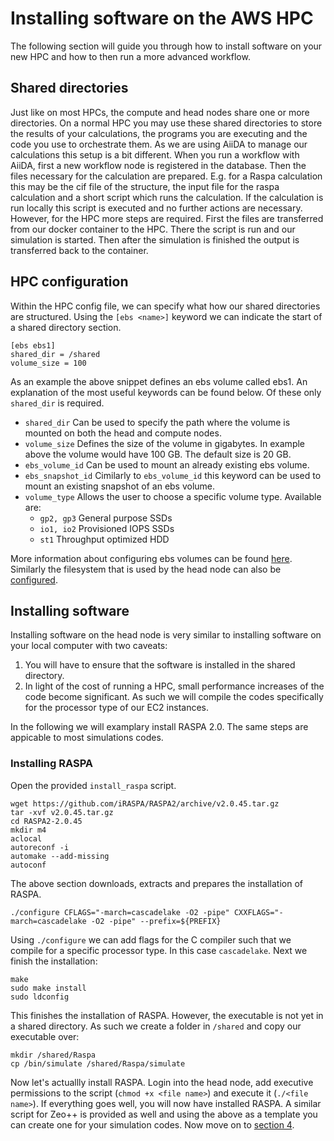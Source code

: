 # Installing software on the AWS HPC
The following section will guide you through how to install software on your new HPC and how to then run a more advanced workflow. 

## Shared directories
Just like on most HPCs, the compute and head nodes share one or more directories. On a normal HPC you may use these shared directories to store the results of your calculations, the programs you are executing and the code you use to orchestrate them. As we are using AiiDA to manage our calculations this setup is a bit different. When you run a workflow with AiiDA, first a new workflow node is registered in the database. Then the files necessary for the calculation are prepared. E.g. for a Raspa calculation this may be the cif file of the structure, the input file for the raspa calculation and a short script which runs the calculation. If the calculation is run locally this script is executed and no further actions are necessary. However, for the HPC more steps are required. First the files are transferred from our docker container to the HPC. There the script is run and our simulation is started. Then after the simulation is finished the output is transferred back to the container. 

## HPC configuration

Within the HPC config file, we can specify what how our shared directories are structured. Using the `[ebs <name>]` keyword we can indicate the start of a shared directory section.

```
[ebs ebs1]
shared_dir = /shared
volume_size = 100
```

As an example the above snippet defines an ebs volume called ebs1. An explanation of the most useful keywords can be found below. Of these only `shared_dir` is required.

- `shared_dir` Can be used to specify the path where the volume is mounted on both the head and compute nodes.
- `volume_size` Defines the size of the volume in gigabytes. In example above the volume would have 100 GB. The default size is 20 GB.
- `ebs_volume_id` Can be used to mount an already existing ebs volume. 
- `ebs_snapshot_id` Cimilarly to `ebs_volume_id` this keyword can be used to mount an existing snapshot of an ebs volume.
- `volume_type` Allows the user to choose a specific volume type. Available are:  
  - `gp2, gp3` General purpose SSDs
  - `io1, io2` Provisioned IOPS SSDs
  - `st1` Throughput optimized HDD

More information about configuring ebs volumes can be found [here](https://docs.aws.amazon.com/parallelcluster/latest/ug/ebs-section.html). Similarly the filesystem that is used by the head node can also be [configured](https://docs.aws.amazon.com/parallelcluster/latest/ug/efs-section.html). 

## Installing software

Installing software on the head node is very similar to installing software on your local computer with two caveats: 
1. You will have to ensure that the software is installed in the shared directory.
2. In light of the cost of running a HPC, small performance increases of the code become significant. As such we will compile the codes specifically for the processor type of our EC2 instances.

In the following we will examplary install RASPA 2.0. The same steps are appicable to most simulations codes.

### Installing RASPA
Open the provided `install_raspa` script. 

```
wget https://github.com/iRASPA/RASPA2/archive/v2.0.45.tar.gz
tar -xvf v2.0.45.tar.gz
cd RASPA2-2.0.45
mkdir m4
aclocal
autoreconf -i
automake --add-missing
autoconf
```
The above section downloads, extracts and prepares the installation of RASPA.

```
./configure CFLAGS="-march=cascadelake -O2 -pipe" CXXFLAGS="-march=cascadelake -O2 -pipe" --prefix=${PREFIX}
```

Using `./configure` we can add flags for the C compiler such that we compile for a specific processor type. In this case `cascadelake`. Next we finish the installation:

```
make
sudo make install 
sudo ldconfig
```

This finishes the installation of RASPA. However, the executable is not yet in a shared directory. As such we create a folder in `/shared` and copy our executable over:

```
mkdir /shared/Raspa
cp /bin/simulate /shared/Raspa/simulate
```

Now let's actuallly install RASPA. Login into the head node, add executive permissions to the script (`chmod +x <file name>`) and execute it (`./<file name>`). 
If everything goes well, you will now have installed RASPA. A similar script for Zeo++ is provided as well and using the above as a template you can create one for your simulation codes. Now move on to [section 4](../Section4/advanced-cluster.md).
